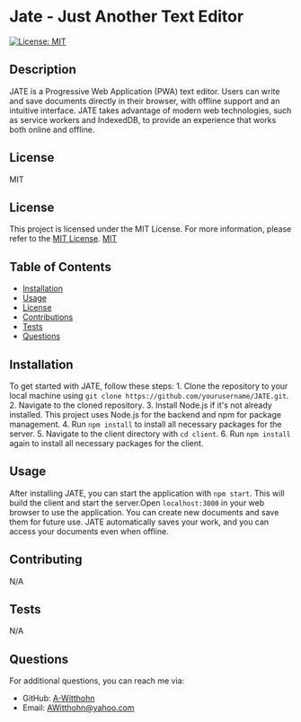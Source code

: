 # Jate - Just Another Text Editor

 [![License: MIT](https://img.shields.io/badge/License-MIT-yellow.svg)](https://opensource.org/licenses/MIT)

## Description
JATE is a Progressive Web Application (PWA) text editor. Users can write and save documents directly in their browser, with offline support and an intuitive interface. JATE takes advantage of modern web technologies, such as service workers and IndexedDB, to provide an experience that works both online and offline.

## License
MIT
## License

This project is licensed under the MIT License. For more information, please refer to the [MIT License](https://opensource.org/licenses/MIT).
[MIT](https://opensource.org/licenses/MIT)



## Table of Contents
- [Installation](#installation)
- [Usage](#usage)
- [License](#license)
- [Contributions](#contributions)
- [Tests](#tests)
- [Questions](#questions)

## Installation
To get started with JATE, follow these steps: 1. Clone the repository to your local machine using `git clone https://github.com/yourusername/JATE.git`. 2. Navigate to the cloned repository. 3. Install Node.js if it's not already installed. This project uses Node.js for the backend and npm for package management. 4. Run `npm install` to install all necessary packages for the server. 5. Navigate to the client directory with `cd client`. 6. Run `npm install` again to install all necessary packages for the client.

## Usage
After installing JATE, you can start the application with `npm start`. This will build the client and start the server.Open `localhost:3000` in your web browser to use the application. You can create new documents and save them for future use. JATE automatically saves your work, and you can access your documents even when offline.


## Contributing
N/A

## Tests
N/A

## Questions
For additional questions, you can reach me via:
- GitHub: [A-Witthohn](https://github.com/A-Witthohn)
- Email: AWitthohn@yahoo.com

